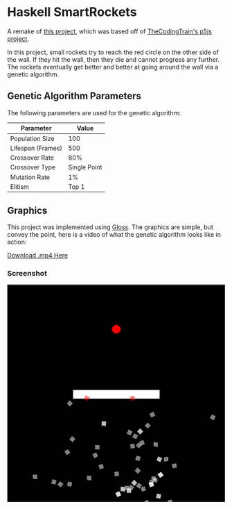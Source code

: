 # Haskell SmartRockets

A remake of [this project](https://github.com/Archaversine/Neuroevolution-Missiles),
which was based off of [TheCodingTrain's p5js project](https://thecodingtrain.com/challenges/29-smart-rockets-in-p5js).

In this project, small rockets try to reach the red circle on the other side of
the wall. If they hit the wall, then they die and cannot progress any further.
The rockets eventually get better and better at going around the wall via a 
genetic algorithm.

## Genetic Algorithm Parameters

The following parameters are used for the genetic algorithm:

| Parameter         | Value        |
|-------------------|--------------|
| Population Size   | 100          |
| Lifespan (Frames) | 500          |
| Crossover Rate    | 80%          |
| Crossover Type    | Single Point |
| Mutation Rate     | 1%           |
| Elitism           | Top 1        |

## Graphics

This project was implemented using [Gloss](http://gloss.ouroborus.net/). The 
graphics are simple, but convey the point, here is a video of what the 
genetic algorithm looks like in action:

[Download .mp4 Here](https://github.com/Archaversine/HaskellSmartRockets/blob/main/haskell-smartrockets.mp4)

### Screenshot

![Screenshot](https://raw.githubusercontent.com/Archaversine/HaskellSmartRockets/main/screenshot.png)
